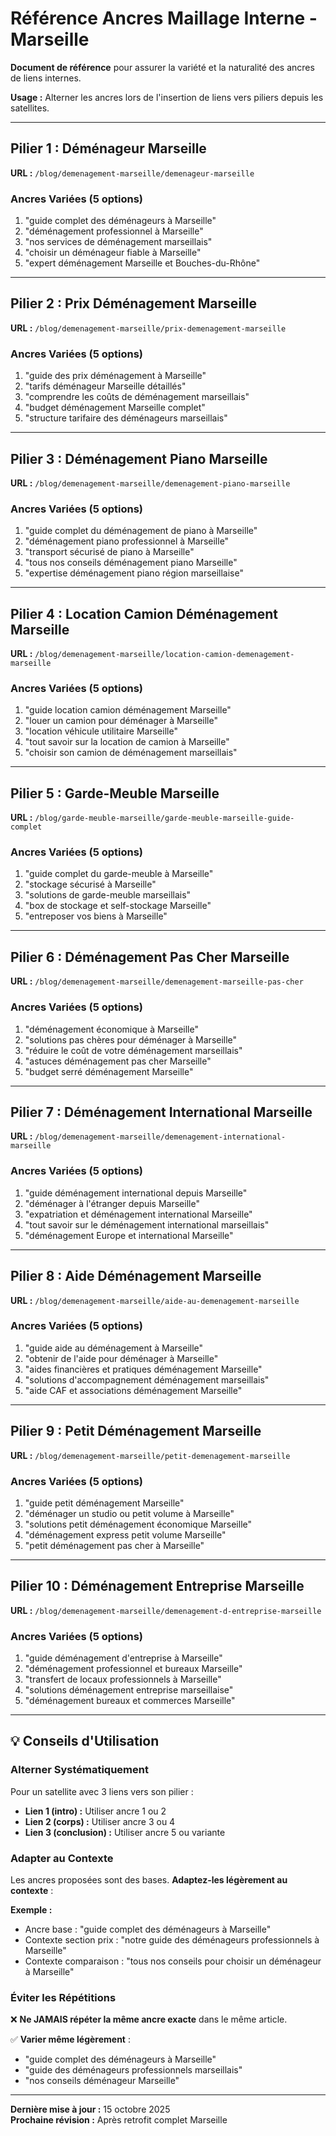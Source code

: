 # Référence Ancres Maillage Interne - Marseille

**Document de référence** pour assurer la variété et la naturalité des ancres de liens internes.

**Usage :** Alterner les ancres lors de l'insertion de liens vers piliers depuis les satellites.

---

## Pilier 1 : Déménageur Marseille
**URL :** `/blog/demenagement-marseille/demenageur-marseille`

### Ancres Variées (5 options)

1. "guide complet des déménageurs à Marseille"
2. "déménagement professionnel à Marseille"
3. "nos services de déménagement marseillais"
4. "choisir un déménageur fiable à Marseille"
5. "expert déménagement Marseille et Bouches-du-Rhône"

---

## Pilier 2 : Prix Déménagement Marseille
**URL :** `/blog/demenagement-marseille/prix-demenagement-marseille`

### Ancres Variées (5 options)

1. "guide des prix déménagement à Marseille"
2. "tarifs déménageur Marseille détaillés"
3. "comprendre les coûts de déménagement marseillais"
4. "budget déménagement Marseille complet"
5. "structure tarifaire des déménageurs marseillais"

---

## Pilier 3 : Déménagement Piano Marseille
**URL :** `/blog/demenagement-marseille/demenagement-piano-marseille`

### Ancres Variées (5 options)

1. "guide complet du déménagement de piano à Marseille"
2. "déménagement piano professionnel à Marseille"
3. "transport sécurisé de piano à Marseille"
4. "tous nos conseils déménagement piano Marseille"
5. "expertise déménagement piano région marseillaise"

---

## Pilier 4 : Location Camion Déménagement Marseille
**URL :** `/blog/demenagement-marseille/location-camion-demenagement-marseille`

### Ancres Variées (5 options)

1. "guide location camion déménagement Marseille"
2. "louer un camion pour déménager à Marseille"
3. "location véhicule utilitaire Marseille"
4. "tout savoir sur la location de camion à Marseille"
5. "choisir son camion de déménagement marseillais"

---

## Pilier 5 : Garde-Meuble Marseille
**URL :** `/blog/garde-meuble-marseille/garde-meuble-marseille-guide-complet`

### Ancres Variées (5 options)

1. "guide complet du garde-meuble à Marseille"
2. "stockage sécurisé à Marseille"
3. "solutions de garde-meuble marseillais"
4. "box de stockage et self-stockage Marseille"
5. "entreposer vos biens à Marseille"

---

## Pilier 6 : Déménagement Pas Cher Marseille
**URL :** `/blog/demenagement-marseille/demenagement-marseille-pas-cher`

### Ancres Variées (5 options)

1. "déménagement économique à Marseille"
2. "solutions pas chères pour déménager à Marseille"
3. "réduire le coût de votre déménagement marseillais"
4. "astuces déménagement pas cher Marseille"
5. "budget serré déménagement Marseille"

---

## Pilier 7 : Déménagement International Marseille
**URL :** `/blog/demenagement-marseille/demenagement-international-marseille`

### Ancres Variées (5 options)

1. "guide déménagement international depuis Marseille"
2. "déménager à l'étranger depuis Marseille"
3. "expatriation et déménagement international Marseille"
4. "tout savoir sur le déménagement international marseillais"
5. "déménagement Europe et international Marseille"

---

## Pilier 8 : Aide Déménagement Marseille
**URL :** `/blog/demenagement-marseille/aide-au-demenagement-marseille`

### Ancres Variées (5 options)

1. "guide aide au déménagement à Marseille"
2. "obtenir de l'aide pour déménager à Marseille"
3. "aides financières et pratiques déménagement Marseille"
4. "solutions d'accompagnement déménagement marseillais"
5. "aide CAF et associations déménagement Marseille"

---

## Pilier 9 : Petit Déménagement Marseille
**URL :** `/blog/demenagement-marseille/petit-demenagement-marseille`

### Ancres Variées (5 options)

1. "guide petit déménagement Marseille"
2. "déménager un studio ou petit volume à Marseille"
3. "solutions petit déménagement économique Marseille"
4. "déménagement express petit volume Marseille"
5. "petit déménagement pas cher à Marseille"

---

## Pilier 10 : Déménagement Entreprise Marseille
**URL :** `/blog/demenagement-marseille/demenagement-d-entreprise-marseille`

### Ancres Variées (5 options)

1. "guide déménagement d'entreprise à Marseille"
2. "déménagement professionnel et bureaux Marseille"
3. "transfert de locaux professionnels à Marseille"
4. "solutions déménagement entreprise marseillaise"
5. "déménagement bureaux et commerces Marseille"

---

## 💡 Conseils d'Utilisation

### Alterner Systématiquement

Pour un satellite avec 3 liens vers son pilier :
- **Lien 1 (intro) :** Utiliser ancre 1 ou 2
- **Lien 2 (corps) :** Utiliser ancre 3 ou 4
- **Lien 3 (conclusion) :** Utiliser ancre 5 ou variante

### Adapter au Contexte

Les ancres proposées sont des bases. **Adaptez-les légèrement au contexte** :

**Exemple :**
- Ancre base : "guide complet des déménageurs à Marseille"
- Contexte section prix : "notre guide des déménageurs professionnels à Marseille"
- Contexte comparaison : "tous nos conseils pour choisir un déménageur à Marseille"

### Éviter les Répétitions

❌ **Ne JAMAIS répéter la même ancre exacte** dans le même article.

✅ **Varier même légèrement** :
- "guide complet des déménageurs à Marseille"
- "guide des déménageurs professionnels marseillais"
- "nos conseils déménageur Marseille"

---

**Dernière mise à jour :** 15 octobre 2025  
**Prochaine révision :** Après retrofit complet Marseille
